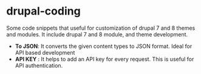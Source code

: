 # drupal-coding
Some  code snippets that useful for customization of drupal 7 and 8 themes and modules.
It include drupal 7 and 8 module, and theme development.
* **To JSON**: It converts the given content types to JSON format. Ideal for API based development
*  **API KEY** : It helps to add an API key for every request. This is useful for API authentication.
